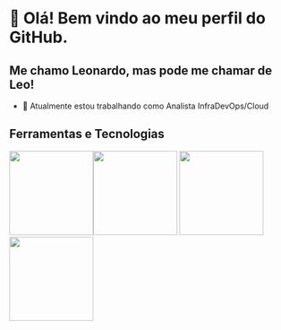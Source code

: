 # 👋 Olá! Bem vindo ao meu perfil do GitHub.
## Me chamo Leonardo, mas pode me chamar de Leo!

- 🔭 Atualmente estou trabalhando como Analista InfraDevOps/Cloud



## Ferramentas e Tecnologias 

<img src="https://cdn.jsdelivr.net/gh/devicons/devicon/icons/terraform/terraform-original-wordmark.svg" width="150" height="150"/><img src="https://cdn.jsdelivr.net/gh/devicons/devicon/icons/amazonwebservices/amazonwebservices-plain-wordmark.svg" width="150" height="150"/> <img src="https://cdn.jsdelivr.net/gh/devicons/devicon/icons/linux/linux-original.svg" width="150" height="150"/> <img src="https://cdn.jsdelivr.net/gh/devicons/devicon/icons/python/python-original-wordmark.svg" width="150" height="150"/> 


